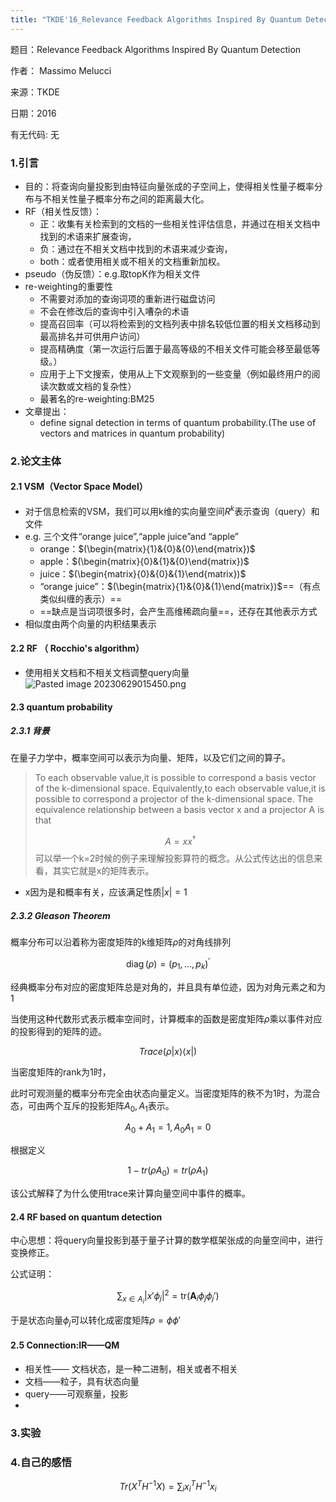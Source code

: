 ```yaml
---
title: "TKDE'16_Relevance Feedback Algorithms Inspired By Quantum Detection"
--- 
```

题目：Relevance Feedback Algorithms Inspired By Quantum Detection 

作者： Massimo Melucci

来源：TKDE

日期：2016

有无代码: 无

### 1.引言
+ 目的：将查询向量投影到由特征向量张成的子空间上，使得相关性量子概率分布与不相关性量子概率分布之间的距离最大化。
+ RF（相关性反馈）：
	+ 正：收集有关检索到的文档的一些相关性评估信息，并通过在相关文档中找到的术语来扩展查询，
	+ 负：通过在不相关文档中找到的术语来减少查询，
	+ both：或者使用相关或不相关的文档重新加权。
+ pseudo（伪反馈）：e.g.取topK作为相关文件
+ re-weighting的重要性
	+ 不需要对添加的查询词项的重新进行磁盘访问
	+ 不会在修改后的查询中引入嘈杂的术语
	+ 提高召回率（可以将检索到的文档列表中排名较低位置的相关文档移动到最高排名并可供用户访问）
	+ 提高精确度（第一次运行后置于最高等级的不相关文件可能会移至最低等级。）
	+ 应用于上下文搜索，使用从上下文观察到的一些变量（例如最终用户的阅读次数或文档的复杂性）
	+ 最著名的re-weighting:BM25
+ 文章提出：
	+ define signal detection in terms of quantum probability.(The use of vectors and matrices in quantum probability)


### 2.论文主体
#### 2.1 VSM（Vector Space Model）
+ 对于信息检索的VSM，我们可以用k维的实向量空间$R^{k}$表示查询（query）和文件
+ e.g. 三个文件“orange juice”,“apple juice”and “apple”
	+ orange：$(\begin{matrix}{1}&{0}&{0}\end{matrix})$
	+ apple：$(\begin{matrix}{0}&{1}&{0}\end{matrix})$
	+ juice：$(\begin{matrix}{0}&{0}&{1}\end{matrix})$
	+ “orange juice”：$(\begin{matrix}{1}&{0}&{1}\end{matrix})$==（有点类似纠缠的表示）==
	+ ==缺点是当词项很多时，会产生高维稀疏向量==，还存在其他表示方式
+ 相似度由两个向量的内积结果表示
#### 2.2 RF （ Rocchio's algorithm）
+ 使用相关文档和不相关文档调整query向量![Pasted image 20230629015450.png](https://cdn.jsdelivr.net/gh/Thomas333333/MyPostImage/Images/Pasted%20image%2020230629015450.png)

#### 2.3 quantum probability
##### 2.3.1 背景
在量子力学中，概率空间可以表示为向量、矩阵，以及它们之间的算子。


>To each observable value,it is possible to correspond a basis vector of the k-dimensional space. Equivalently,to each observable value,it is possible to correspond a projector of the k-dimensional space. The equivalence relationship between a basis vector x and a projector A is that 
>
>$$A = xx^{\dagger}$$
>可以举一个k=2时候的例子来理解投影算符的概念。从公式传达出的信息来看，其实它就是x的矩阵表示。

+ x因为是和概率有关，应该满足性质$|x|=1$

##### 2.3.2 Gleason Theorem

  概率分布可以沿着称为密度矩阵的k维矩阵$\rho$的对角线排列 
  
  $$\operatorname{diag}(\rho)=(p_1,\ldots,p_k)^{\prime}$$
  
  经典概率分布对应的密度矩阵总是对角的，并且具有单位迹，因为对角元素之和为 1

  当使用这种代数形式表示概率空间时，计算概率的函数是密度矩阵$\rho$乘以事件对应的投影得到的矩阵的迹。
  
 $$Trace(\rho|x\rangle \langle x|)$$
 
 当密度矩阵的rank为1时，

  此时可观测量的概率分布完全由状态向量定义。当密度矩阵的秩不为1时，为混合态，可由两个互斥的投影矩阵$A_0,A_1$表示。
  
$$A_0+A_1=1,A_0A_1=0$$

  根据定义 

$$1-tr(\rho A_0)=tr(\rho A_1)$$

该公式解释了为什么使用trace来计算向量空间中事件的概率。

#### 2.4 RF based on quantum detection

中心思想：将query向量投影到基于量子计算的数学框架张成的向量空间中，进行变换修正。


公式证明：
	
$$\sum_{x\in A_i}\left|x'\phi_j\right|^2=\mathrm{tr}(\mathbf{A}_i\phi_j\phi_j')$$

于是状态向量$\phi_j$可以转化成密度矩阵$\rho=\phi \phi'$

#### 2.5  Connection:IR——QM
+ 相关性—— 文档状态，是一种二进制，相关或者不相关
+ 文档——粒子，具有状态向量
+ query——可观察量，投影
+ 


### 3.实验

### 4.自己的感悟

$$Tr(X^TH^{-1}X)= \sum_i x_i^TH^{-1}x_i$$
